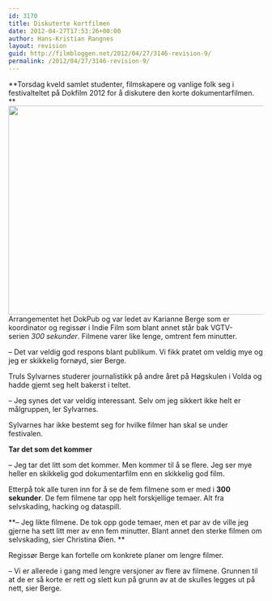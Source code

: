 ```yaml
---
id: 3170
title: Diskuterte kortfilmen
date: 2012-04-27T17:53:26+00:00
author: Hans-Kristian Rangnes
layout: revision
guid: http://filmbloggen.net/2012/04/27/3146-revision-9/
permalink: /2012/04/27/3146-revision-9/
---
```

**Torsdag kveld samlet studenter, filmskapere og vanlige folk seg i festivalteltet på Dokfilm 2012 for å diskutere den korte dokumentarfilmen.  
** <a href="http://filmbloggen.net/2012/04/27/3146/sony-dsc-3/" rel="attachment wp-att-3147"><img class="alignnone size-large wp-image-3147" src="http://filmbloggen.net/wp-content/uploads//2012/04/dokpub-620x412.jpg" alt="" width="620" height="412" /></a>  
Arrangementet het DokPub og var ledet av Karianne Berge som er koordinator og regissør i Indie Film som blant annet står bak VGTV-serien _300 sekunder_. Filmene varer like lenge, omtrent fem minutter.

&#8211; Det var veldig god respons blant publikum. Vi fikk pratet om veldig mye og jeg er skikkelig fornøyd, sier Berge.

Truls Sylvarnes studerer journalistikk på andre året på Høgskulen i Volda og hadde gjemt seg helt bakerst i teltet.

&#8211; Jeg synes det var veldig interessant. Selv om jeg sikkert ikke helt er målgruppen, ler Sylvarnes.

Sylvarnes har ikke bestemt seg for hvilke filmer han skal se under festivalen.

**Tar det som det kommer**

&#8211; Jeg tar det litt som det kommer. Men kommer til å se flere. Jeg ser mye heller en skikkelig god dokumentarfilm enn en skikkelig god film.

Etterpå tok alle turen inn for å se de fem filmene som er med i **300 sekunder**. De fem filmene tar opp helt forskjellige temaer. Alt fra selvskading, hacking og dataspill.

**&#8211; Jeg likte filmene. De tok opp gode temaer, men et par av de ville jeg gjerne ha sett litt mer av enn fem minutter. Blant annet den sterke filmen om selvskading, sier Christina Øien. **

Regissør Berge kan fortelle om konkrete planer om lengre filmer.

&#8211; Vi er allerede i gang med lengre versjoner av flere av filmene. Grunnen til at de er så korte er rett og slett kun på grunn av at de skulles legges ut på nett, sier Berge.